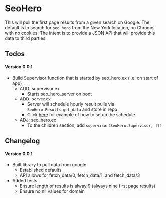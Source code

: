 # SeoHero

This will pull the first page results from a given search on Google. The default is to search for `seo hero` from the New York location, on Chrome, with no cookies. The intent is to provide a JSON API that will provide this data to third parties.

## Todos

#### Version 0.0.1

- Build Supervisor function that is started by seo_hero.ex (i.e. on start of app)
  - ADD: supervisor.ex
    - Starts seo_hero_server on boot
  - ADD: server.ex
    - Server will schedule hourly result pulls via `SeoHero.Results.get_data` and store in repo
    - Click [here](http://stackoverflow.com/questions/32085258/how-to-run-some-code-every-few-hours-in-phoenix-framework) for example of how to setup the schedule.
  - ADJ: seo_hero.ex
    - To the children section, add `supervisor(SeoHero.Supervisor, [])`

## Changelog

#### Version 0.0.1

- Built library to pull data from google
  - Established defaults
  - API allows for fetch_data/0, fetch_data/1, and fetch_data/3
- Added tests
  - Ensure length of results is alway 9 (always nine first page results)
  - Ensure no nil values for domain
